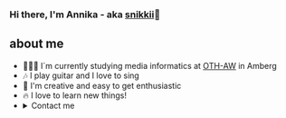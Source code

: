 ### Hi there, I'm Annika - aka [snikkii](https://github.com/snikkii)👋

## about me

- 👩🏽‍💻 I´m currently studying media informatics at [OTH-AW](https://www.oth-aw.de) in Amberg
- 🎶 I play guitar and I love to sing
- 💫 I'm creative and easy to get enthusiastic
- 🔥 I love to learn new things!
- <details>
  <summary>Contact me</summary>
  <img alt="Discord" width="16px" style="display: inline; margin-right: 10px" src="https://cdn.iconscout.com/icon/free/png-512/discord-3-569463.png" /> <a href="https://discordapp.com/users/692459595150524537/">anniaka#0574</a>
</details>

<!--
**snikkii/snikkii** is a ✨ _special_ ✨ repository because its `README.md` (this file) appears on your GitHub profile.

Here are some ideas to get you started:

- 🔭 I’m currently working on ...
- 🌱 I’m currently learning ...
- 👯 I’m looking to collaborate on ...
- 🤔 I’m looking for help with ...
- 💬 Ask me about ...
- 📫 How to reach me: ...
- 😄 Pronouns: ...
- ⚡ Fun fact: ...
-->
